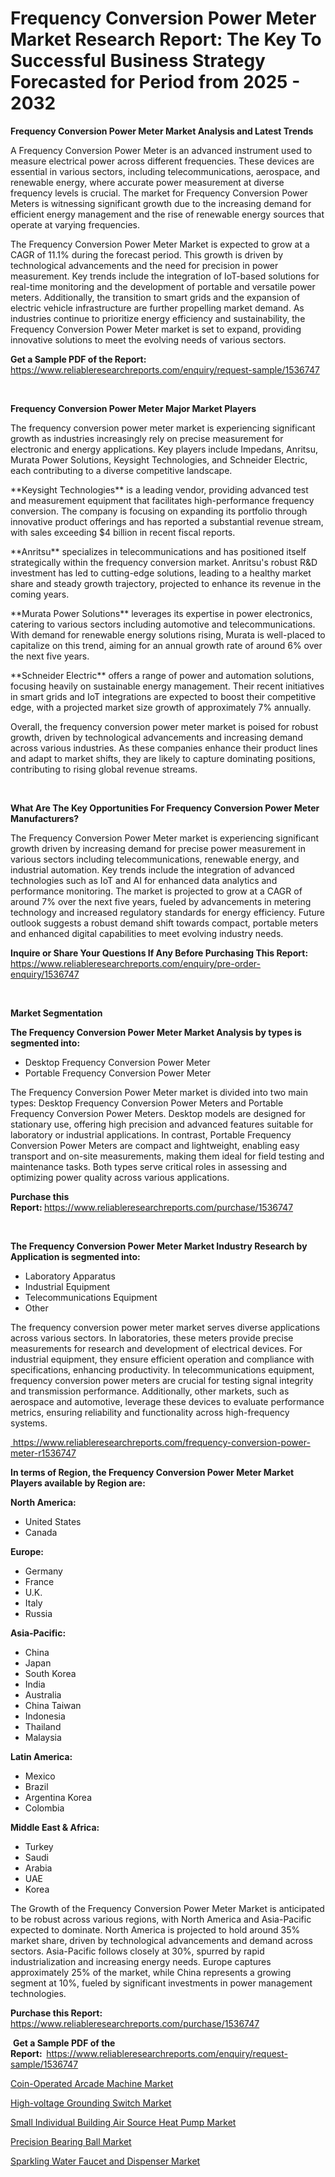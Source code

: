 <p><h1>Frequency Conversion Power Meter Market Research Report: The Key To Successful Business Strategy Forecasted for Period from 2025 - 2032</h1></p><p><strong>Frequency Conversion Power Meter Market Analysis and Latest Trends</strong></p>
<p><p>A Frequency Conversion Power Meter is an advanced instrument used to measure electrical power across different frequencies. These devices are essential in various sectors, including telecommunications, aerospace, and renewable energy, where accurate power measurement at diverse frequency levels is crucial. The market for Frequency Conversion Power Meters is witnessing significant growth due to the increasing demand for efficient energy management and the rise of renewable energy sources that operate at varying frequencies. </p><p>The Frequency Conversion Power Meter Market is expected to grow at a CAGR of 11.1% during the forecast period. This growth is driven by technological advancements and the need for precision in power measurement. Key trends include the integration of IoT-based solutions for real-time monitoring and the development of portable and versatile power meters. Additionally, the transition to smart grids and the expansion of electric vehicle infrastructure are further propelling market demand. As industries continue to prioritize energy efficiency and sustainability, the Frequency Conversion Power Meter market is set to expand, providing innovative solutions to meet the evolving needs of various sectors.</p></p>
<p><strong>Get a Sample PDF of the Report:&nbsp;</strong> <a href="https://www.reliableresearchreports.com/enquiry/request-sample/1536747?utm_campaign=115&utm_medium=2&utm_source=Github&utm_content=ia&utm_term=11042025&utm_id=frequency-conversion-power-meter">https://www.reliableresearchreports.com/enquiry/request-sample/1536747</a></p>
<p>&nbsp;</p>
<p><strong>Frequency Conversion Power Meter Major Market Players</strong></p>
<p><p>The frequency conversion power meter market is experiencing significant growth as industries increasingly rely on precise measurement for electronic and energy applications. Key players include Impedans, Anritsu, Murata Power Solutions, Keysight Technologies, and Schneider Electric, each contributing to a diverse competitive landscape.</p><p>**Keysight Technologies** is a leading vendor, providing advanced test and measurement equipment that facilitates high-performance frequency conversion. The company is focusing on expanding its portfolio through innovative product offerings and has reported a substantial revenue stream, with sales exceeding $4 billion in recent fiscal reports.</p><p>**Anritsu** specializes in telecommunications and has positioned itself strategically within the frequency conversion market. Anritsu's robust R&D investment has led to cutting-edge solutions, leading to a healthy market share and steady growth trajectory, projected to enhance its revenue in the coming years.</p><p>**Murata Power Solutions** leverages its expertise in power electronics, catering to various sectors including automotive and telecommunications. With demand for renewable energy solutions rising, Murata is well-placed to capitalize on this trend, aiming for an annual growth rate of around 6% over the next five years.</p><p>**Schneider Electric** offers a range of power and automation solutions, focusing heavily on sustainable energy management. Their recent initiatives in smart grids and IoT integrations are expected to boost their competitive edge, with a projected market size growth of approximately 7% annually.</p><p>Overall, the frequency conversion power meter market is poised for robust growth, driven by technological advancements and increasing demand across various industries. As these companies enhance their product lines and adapt to market shifts, they are likely to capture dominating positions, contributing to rising global revenue streams.</p></p>
<p>&nbsp;</p>
<p><strong>What Are The Key Opportunities For Frequency Conversion Power Meter Manufacturers?</strong></p>
<p><p>The Frequency Conversion Power Meter market is experiencing significant growth driven by increasing demand for precise power measurement in various sectors including telecommunications, renewable energy, and industrial automation. Key trends include the integration of advanced technologies such as IoT and AI for enhanced data analytics and performance monitoring. The market is projected to grow at a CAGR of around 7% over the next five years, fueled by advancements in metering technology and increased regulatory standards for energy efficiency. Future outlook suggests a robust demand shift towards compact, portable meters and enhanced digital capabilities to meet evolving industry needs.</p></p>
<p><strong>Inquire or Share Your Questions If Any Before Purchasing This Report:</strong> <a href="https://www.reliableresearchreports.com/enquiry/pre-order-enquiry/1536747?utm_campaign=115&utm_medium=2&utm_source=Github&utm_content=ia&utm_term=11042025&utm_id=frequency-conversion-power-meter">https://www.reliableresearchreports.com/enquiry/pre-order-enquiry/1536747</a></p>
<p>&nbsp;</p>
<p><strong>Market Segmentation</strong></p>
<p><strong>The Frequency Conversion Power Meter Market Analysis by types is segmented into:</strong></p>
<p><ul><li>Desktop Frequency Conversion Power Meter</li><li>Portable Frequency Conversion Power Meter</li></ul></p>
<p><p>The Frequency Conversion Power Meter market is divided into two main types: Desktop Frequency Conversion Power Meters and Portable Frequency Conversion Power Meters. Desktop models are designed for stationary use, offering high precision and advanced features suitable for laboratory or industrial applications. In contrast, Portable Frequency Conversion Power Meters are compact and lightweight, enabling easy transport and on-site measurements, making them ideal for field testing and maintenance tasks. Both types serve critical roles in assessing and optimizing power quality across various applications.</p></p>
<p><strong>Purchase this Report:&nbsp;</strong><a href="https://www.reliableresearchreports.com/purchase/1536747?utm_campaign=115&utm_medium=2&utm_source=Github&utm_content=ia&utm_term=11042025&utm_id=frequency-conversion-power-meter">https://www.reliableresearchreports.com/purchase/1536747</a></p>
<p>&nbsp;</p>
<p><strong>The Frequency Conversion Power Meter Market Industry Research by Application is segmented into:</strong></p>
<p><ul><li>Laboratory Apparatus</li><li>Industrial Equipment</li><li>Telecommunications Equipment</li><li>Other</li></ul></p>
<p><p>The frequency conversion power meter market serves diverse applications across various sectors. In laboratories, these meters provide precise measurements for research and development of electrical devices. For industrial equipment, they ensure efficient operation and compliance with specifications, enhancing productivity. In telecommunications equipment, frequency conversion power meters are crucial for testing signal integrity and transmission performance. Additionally, other markets, such as aerospace and automotive, leverage these devices to evaluate performance metrics, ensuring reliability and functionality across high-frequency systems.</p></p>
<p><a href="https://www.reliableresearchreports.com/frequency-conversion-power-meter-r1536747?utm_campaign=115&utm_medium=2&utm_source=Github&utm_content=ia&utm_term=11042025&utm_id=frequency-conversion-power-meter">&nbsp;https://www.reliableresearchreports.com/frequency-conversion-power-meter-r1536747</a></p>
<p><strong>In terms of Region, the Frequency Conversion Power Meter Market Players available by Region are:</strong></p>
<p>
    <p> <strong> North America: </strong>
        <ul>
            <li>United States</li>
            <li>Canada</li>
        </ul>
        </p> 
    <p> <strong> Europe: </strong>
        <ul>
            <li>Germany</li>
            <li>France</li>
            <li>U.K.</li>
            <li>Italy</li>
            <li>Russia</li>
        </ul>
        </p> 
    <p> <strong> Asia-Pacific: </strong>
        <ul>
            <li>China</li>
            <li>Japan</li>
            <li>South Korea</li>
            <li>India</li>
            <li>Australia</li>
            <li>China Taiwan</li>
            <li>Indonesia</li>
            <li>Thailand</li>
            <li>Malaysia</li>
        </ul>
        </p> 
    <p> <strong> Latin America: </strong>
        <ul>
            <li>Mexico</li>
            <li>Brazil</li>
            <li>Argentina Korea</li>
            <li>Colombia</li>
        </ul>
        </p> 
    <p> <strong> Middle East & Africa: </strong>
        <ul>
            <li>Turkey</li>
            <li>Saudi</li>
            <li>Arabia</li>
            <li>UAE</li>
            <li>Korea</li>
        </ul>
    </p>
    </p>
<p><p>The Growth of the Frequency Conversion Power Meter Market is anticipated to be robust across various regions, with North America and Asia-Pacific expected to dominate. North America is projected to hold around 35% market share, driven by technological advancements and demand across sectors. Asia-Pacific follows closely at 30%, spurred by rapid industrialization and increasing energy needs. Europe captures approximately 25% of the market, while China represents a growing segment at 10%, fueled by significant investments in power management technologies.</p></p>
<p><strong>Purchase this Report: </strong><a href="https://www.reliableresearchreports.com/purchase/1536747?utm_campaign=115&utm_medium=2&utm_source=Github&utm_content=ia&utm_term=11042025&utm_id=frequency-conversion-power-meter">https://www.reliableresearchreports.com/purchase/1536747</a></p>
<p>&nbsp;<strong>Get a Sample PDF of the Report:&nbsp;&nbsp;</strong><a href="https://www.reliableresearchreports.com/enquiry/request-sample/1536747?utm_campaign=115&utm_medium=2&utm_source=Github&utm_content=ia&utm_term=11042025&utm_id=frequency-conversion-power-meter">https://www.reliableresearchreports.com/enquiry/request-sample/1536747</a></p>
<p><strong></strong></p>
<p><p><a href="https://github.com/baraohinze3x/Market-Research-Report-List-1/blob/main/coin-operated-arcade-machine-market.md?utm_campaign=115&utm_medium=2&utm_source=Github&utm_content=ia&utm_term=11042025&utm_id=frequency-conversion-power-meter">Coin-Operated Arcade Machine Market</a></p><p><a href="https://github.com/elizabethdagraca/Market-Research-Report-List-5/blob/main/high-voltage-grounding-switch-market.md?utm_campaign=115&utm_medium=2&utm_source=Github&utm_content=ia&utm_term=11042025&utm_id=frequency-conversion-power-meter">High-voltage Grounding Switch Market</a></p><p><a href="https://github.com/santosh758595/Market-Research-Report-List-7/blob/main/small-individual-building-air-source-heat-pump-market.md?utm_campaign=115&utm_medium=2&utm_source=Github&utm_content=ia&utm_term=11042025&utm_id=frequency-conversion-power-meter">Small Individual Building Air Source Heat Pump Market</a></p><p><a href="https://github.com/careymartta6/Market-Research-Report-List-1/blob/main/precision-bearing-ball-market.md?utm_campaign=115&utm_medium=2&utm_source=Github&utm_content=ia&utm_term=11042025&utm_id=frequency-conversion-power-meter">Precision Bearing Ball Market</a></p><p><a href="https://github.com/casalalimo40/Market-Research-Report-List-1/blob/main/sparkling-water-faucet-and-dispenser-market.md?utm_campaign=115&utm_medium=2&utm_source=Github&utm_content=ia&utm_term=11042025&utm_id=frequency-conversion-power-meter">Sparkling Water Faucet and Dispenser Market</a></p></p>
